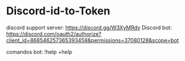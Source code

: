 # Discord-id-to-Token

discord support server: https://discord.gg/W3XyMRdv
Discord bot: https://discord.com/oauth2/authorize?client_id=868546257365393458&permissions=37080128&scope=bot

comandos bot: !help +help

